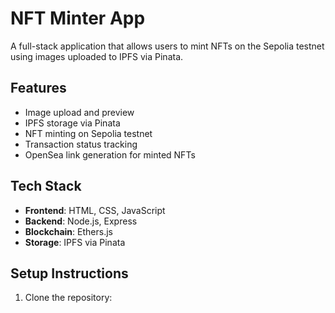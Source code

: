 # NFT Minter App

A full-stack application that allows users to mint NFTs on the Sepolia testnet using images uploaded to IPFS via Pinata.

## Features

- Image upload and preview
- IPFS storage via Pinata
- NFT minting on Sepolia testnet
- Transaction status tracking
- OpenSea link generation for minted NFTs

## Tech Stack

- **Frontend**: HTML, CSS, JavaScript
- **Backend**: Node.js, Express
- **Blockchain**: Ethers.js
- **Storage**: IPFS via Pinata

## Setup Instructions

1. Clone the repository:

